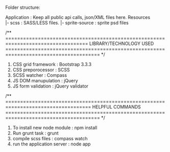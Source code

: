 Folder structure:

Application             : Keep all public api calls, json/XML files here.
Resources               
    |- scss             : SASS/LESS files.
    |- sprite-source    : sprite psd files



/** ==================================================================================
	LIBRARY/TECHNOLOGY USED
====================================================================================== */
1. CSS grid framework               : Bootstrap 3.3.3
2. CSS preporocessor				: SCSS
3. SCSS watcher						: Compass
4. JS DOM manupulation				: jQuery
5. JS form validation				: jQuery validator


/** ===================================================================================
	HELPFUL COMMANDS
====================================================================================== */
1. To install new node module		: npm install
2. Run grunt task					: grunt
3. compile scss files				: compass watch
4. run the application server		: node app